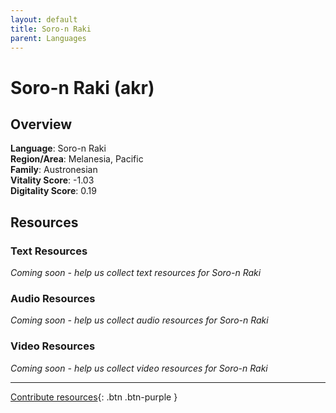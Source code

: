 ```yaml
---
layout: default
title: Soro-n Raki
parent: Languages
---
```


# Soro-n Raki (akr)

## Overview

**Language**: Soro-n Raki  
**Region/Area**: Melanesia, Pacific  
**Family**: Austronesian  
**Vitality Score**: -1.03  
**Digitality Score**: 0.19  

## Resources

### Text Resources
*Coming soon - help us collect text resources for Soro-n Raki*

### Audio Resources
*Coming soon - help us collect audio resources for Soro-n Raki*

### Video Resources
*Coming soon - help us collect video resources for Soro-n Raki*

---

[Contribute resources](https://fairtrain.github.io/){: .btn .btn-purple }
